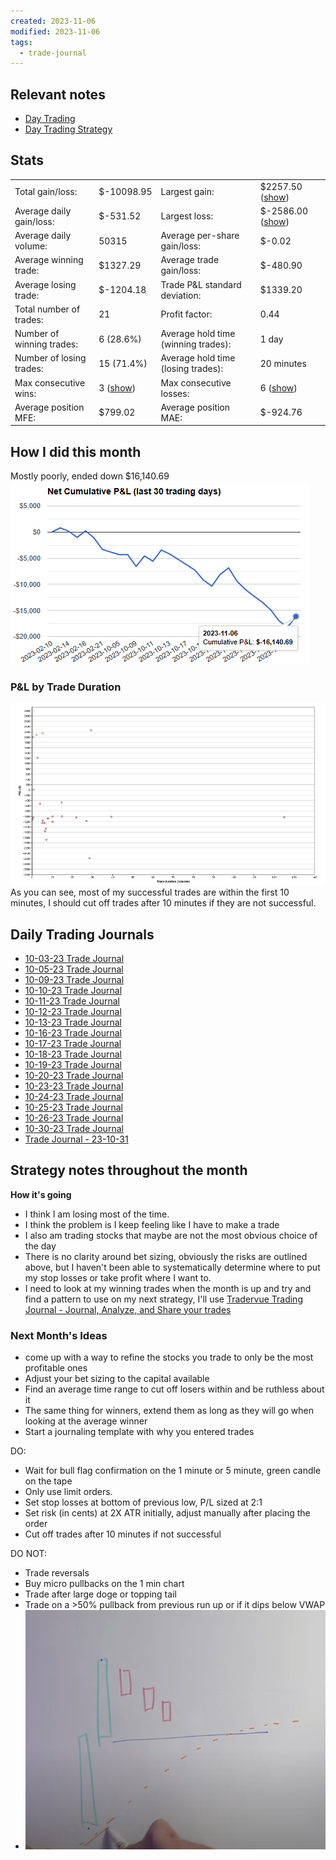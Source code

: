 ```yaml
---
created: 2023-11-06
modified: 2023-11-06
tags:
  - trade-journal
---
```

## Relevant notes 
- [Day Trading](../../../Day%20Trading.md)
- [Day Trading Strategy](../../../Day%20Trading%20Strategy.md)

## Stats
|   |   |   |   |
|---|---|---|---|
|Total gain/loss:|$-10098.95|Largest gain:|$2257.50 ([show](https://www.tradervue.com/trades/58778120))|
|Average daily gain/loss:|$-531.52|Largest loss:|$-2586.00 ([show](https://www.tradervue.com/trades/58778118))|
|Average daily volume:|50315|Average per-share gain/loss:|$-0.02|
|Average winning trade:|$1327.29|Average trade gain/loss:|$-480.90|
|Average losing trade:|$-1204.18|Trade P&L standard deviation:|$1339.20|
|Total number of trades:|21|Profit factor:|0.44|
|Number of winning trades:|6 (28.6%)|Average hold time (winning trades):|1 day|
|Number of losing trades:|15 (71.4%)|Average hold time (losing trades):|20 minutes|
|Max consecutive wins:|3 ([show](https://www.tradervue.com/trades?ids=58778120,58778119,58778117))|Max consecutive losses:|6 ([show](https://www.tradervue.com/trades?ids=58778128,58778126,58778125,58778124,58778123,58778122))|
|Average position MFE:|$799.02|Average position MAE:|$-924.76|
## How I did this month 
Mostly poorly, ended down $16,140.69
![Pasted image 20231106074431](../../ATTACHMENTS/Pasted%20image%2020231106074431.png)

### P&L by Trade Duration
![Pasted image 20231106075250](../../ATTACHMENTS/Pasted%20image%2020231106075250.png)
As you can see, most of my successful trades are within the first 10 minutes, I should cut off trades after 10 minutes if they are not successful. 

## Daily Trading Journals
- [10-03-23 Trade Journal](10-03-23%20Trade%20Journal.md)
- [10-05-23 Trade Journal](10-05-23%20Trade%20Journal.md)
- [10-09-23 Trade Journal](10-09-23%20Trade%20Journal.md)
- [10-10-23 Trade Journal](10-10-23%20Trade%20Journal.md)
- [10-11-23 Trade Journal](10-11-23%20Trade%20Journal.md)
- [10-12-23 Trade Journal](10-12-23%20Trade%20Journal.md)
- [10-13-23 Trade Journal](10-13-23%20Trade%20Journal.md)
- [10-16-23 Trade Journal](10-16-23%20Trade%20Journal.md)
- [10-17-23 Trade Journal](10-17-23%20Trade%20Journal.md)
- [10-18-23 Trade Journal](10-18-23%20Trade%20Journal.md)
- [10-19-23 Trade Journal](10-19-23%20Trade%20Journal.md)
- [10-20-23 Trade Journal](10-20-23%20Trade%20Journal.md)
- [10-23-23 Trade Journal](10-23-23%20Trade%20Journal.md)
- [10-24-23 Trade Journal](10-24-23%20Trade%20Journal.md)
- [10-25-23 Trade Journal](10-25-23%20Trade%20Journal.md)
- [10-26-23 Trade Journal](10-26-23%20Trade%20Journal.md)
- [10-30-23 Trade Journal](10-30-23%20Trade%20Journal.md)
- [Trade Journal - 23-10-31](Trade%20Journal%20-%2023-10-31.md)
## Strategy notes throughout the month
**How it's going**
- I think I am losing most of the time. 
- I think the problem is I keep feeling like I have to make a trade 
- I also am trading stocks that maybe are not the most obvious choice of the day
- There is no clarity around bet sizing, obviously the risks are outlined above, but I haven't been able to systematically determine where to put my stop losses or take profit where I want to. 
- I need to look at my winning trades when the month is up and try and find a pattern to use on my next strategy, I'll use [Tradervue Trading Journal - Journal, Analyze, and Share your trades](https://www.tradervue.com/)

### Next Month's Ideas
- come up with a way to refine the stocks you trade to only be the most profitable ones
- Adjust your bet sizing to the capital available
- Find an average time range to cut off losers within and be ruthless about it 
- The same thing for winners, extend them as long as they will go when looking at the average winner 
- Start a journaling template with why you entered trades

DO: 
- Wait for bull flag confirmation on the 1 minute or 5 minute, green candle on the tape
- Only use limit orders. 
- Set stop losses at bottom of previous low, P/L sized at 2:1
- Set risk (in cents) at 2X ATR initially, adjust manually after placing the order
- Cut off trades after 10 minutes if not successful

DO NOT: 
- Trade reversals
- Buy micro pullbacks on the 1 min chart
- Trade after large doge or topping tail
- Trade on a >50% pullback from previous run up or if it dips below VWAP 
- ![Pasted image 20231106123232](../../ATTACHMENTS/Pasted%20image%2020231106123232.png)

